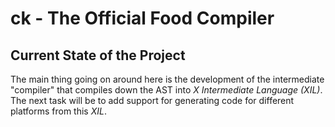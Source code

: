 # ck - The Official Food Compiler
## Current State of the Project
The main thing going on around here is the development of the intermediate "compiler" that
compiles down the AST into *X Intermediate Language (XIL)*. The next task will be to add support
for generating code for different platforms from this *XIL*.